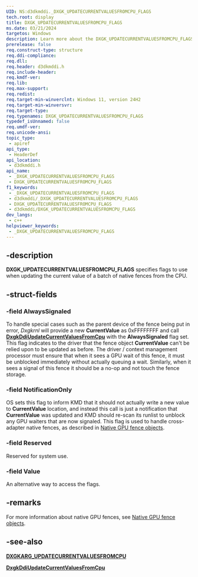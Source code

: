 ```yaml
---
UID: NS:d3dkmddi._DXGK_UPDATECURRENTVALUESFROMCPU_FLAGS
tech.root: display
title: DXGK_UPDATECURRENTVALUESFROMCPU_FLAGS
ms.date: 03/21/2024
targetos: Windows
description: Learn more about the DXGK_UPDATECURRENTVALUESFROMCPU_FLAGS structure.
prerelease: false
req.construct-type: structure
req.ddi-compliance: 
req.dll: 
req.header: d3dkmddi.h
req.include-header: 
req.kmdf-ver: 
req.lib: 
req.max-support: 
req.redist: 
req.target-min-winverclnt: Windows 11, version 24H2 
req.target-min-winversvr: 
req.target-type: 
req.typenames: DXGK_UPDATECURRENTVALUESFROMCPU_FLAGS
typedef_isUnnamed: false
req.umdf-ver: 
req.unicode-ansi: 
topic_type:
 - apiref
api_type:
 - HeaderDef
api_location:
 - d3dkmddi.h
api_name:
 - _DXGK_UPDATECURRENTVALUESFROMCPU_FLAGS
 - DXGK_UPDATECURRENTVALUESFROMCPU_FLAGS
f1_keywords:
 - _DXGK_UPDATECURRENTVALUESFROMCPU_FLAGS
 - d3dkmddi/_DXGK_UPDATECURRENTVALUESFROMCPU_FLAGS
 - DXGK_UPDATECURRENTVALUESFROMCPU_FLAGS
 - d3dkmddi/DXGK_UPDATECURRENTVALUESFROMCPU_FLAGS
dev_langs:
 - c++
helpviewer_keywords:
 - _DXGK_UPDATECURRENTVALUESFROMCPU_FLAGS
---
```


## -description

**DXGK_UPDATECURRENTVALUESFROMCPU_FLAGS** specifies flags to use when updating the current value of a batch of native fences from the CPU.

## -struct-fields

### -field AlwaysSignaled

To handle special cases such as the parent device of the fence being put in error, *Dxgkrnl* will provide a new **CurrentValue** as 0xFFFFFFFF and call [**DxgkDdiUpdateCurrentValuesFromCpu**](nc-d3dkmddi-dxgkddi_updatecurrentvaluesfromcpu.md) with the **AlwaysSignaled** flag set. This flag indicates to the driver that the fence object **CurrentValue** can't be relied upon to be updated as before. The driver / context management processor must ensure that when it sees a GPU wait of this fence, it must be unblocked immediately without actually queuing a wait. Similarly, when it sees a signal of this fence it should be a no-op and not touch the fence storage.

### -field NotificationOnly

OS sets this flag to inform KMD that it should not actually write a new value to **CurrentValue** location, and instead this call is just a notification that **CurrentValue** was updated and KMD should re-scan its runlist to unblock any GPU waiters that are now signaled. This flag is used to handle cross-adapter native fences, as described in [Native GPU fence objects](/windows-hardware/drivers/display/native-gpu-fence-objects).

### -field Reserved

Reserved for system use.

### -field Value

An alternative way to access the flags.

## -remarks

For more information about native GPU fences, see [Native GPU fence objects](/windows-hardware/drivers/display/native-gpu-fence-objects).

## -see-also

[**DXGKARG_UPDATECURRENTVALUESFROMCPU**](ns-d3dkmddi-dxgkarg_updatecurrentvaluesfromcpu.md)

[**DxgkDdiUpdateCurrentValuesFromCpu**](nc-d3dkmddi-dxgkddi_updatecurrentvaluesfromcpu.md)
